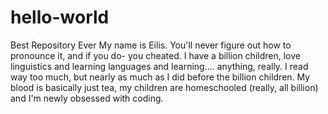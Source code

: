 # hello-world
Best Repository Ever
My name is Eilis. You'll never figure out how to pronounce it, and if you do- you cheated. I have a billion children, love linguistics and learning languages and learning.... anything, really. I read way too much, but nearly as much as I did before the billion children. My blood is basically just tea, my children are homeschooled (really, all billion) and I'm newly obsessed with coding.
